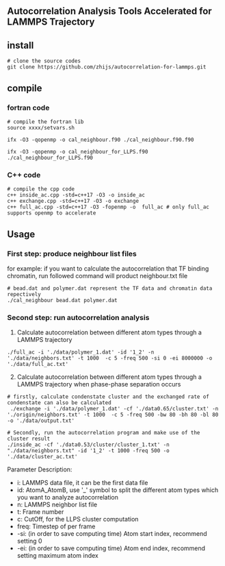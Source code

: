 ## Autocorrelation Analysis Tools Accelerated for LAMMPS Trajectory


## install

```shell
# clone the source codes
git clone https://github.com/zhijs/autocorrelation-for-lammps.git

```

## compile

### fortran code
```shell
# compile the fortran lib
source xxxx/setvars.sh 

ifx -O3 -qopenmp -o cal_neighbour.f90 ./cal_neighbour.f90.f90 

ifx -O3 -qopenmp -o cal_neighbour_for_LLPS.f90 ./cal_neighbour_for_LLPS.f90
```

### C++ code
```shell
# compile the cpp code
c++ inside_ac.cpp -std=c++17 -O3 -o inside_ac
c++ exchange.cpp -std=c++17 -O3 -o exchange
c++ full_ac.cpp -std=c++17 -O3 -fopenmp -o  full_ac # only full_ac supports openmp to accelerate
```

## Usage

### First step: produce neighbour list files

for example: if you want to calculate the autocorrelation that TF binding chromatin, run followed command will product neighbour.txt file

```shell
# bead.dat and polymer.dat represent the TF data and chromatin data repectively
./cal_neighbour bead.dat polymer.dat
```


### Second step: run autocorrelation analysis

1. Calculate autocorrelation between different atom types through a LAMMPS trajectory

```shell
./full_ac -i './data/polymer_1.dat' -id '1_2' -n './data/neighbors.txt' -t 1000  -c 5 -freq 500 -si 0 -ei 8000000 -o './data/full_ac.txt'
```

2. Calculate autocorrelation between different atom types through a LAMMPS trajectory when phase-phase separation occurs

```shell
# firstly, calculate condenstate cluster and the exchanged rate of condenstate can also be calculated
 ./exchange -i './data/polymer_1.dat' -cf './data0.65/cluster.txt' -n './origin/neighbors.txt' -t 1000  -c 5 -freq 500 -bw 80 -bh 80 -bl 80 -o './data/output.txt'

# Secondly, run the autocorrelation program and make use of the cluster result
./inside_ac -cf './data0.53/cluster/cluster_1.txt' -n "./data/neighbors.txt" -id '1_2' -t 1000 -freq 500 -o './data/cluster_ac.txt' 

```

Parameter Description:

* i: 
LAMMPS data file, it can be the first data file
* id: 
AtomA_AtomB, use '_' symbol to split the different atom types which you want to analyze autocorrelation
* n:
LAMMPS neighbor list file
* t:
Frame number
* c:
CutOff, for the LLPS cluster computation
* freq: 
Timestep of per frame
* -si: 
(in order to save computing time) Atom start index, recommend setting 0
* -ei: 
(in order to save computing time) Atom end index, recommend setting maximum atom index


